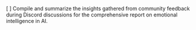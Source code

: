 [ ] Compile and summarize the insights gathered from community feedback during Discord discussions for the comprehensive report on emotional intelligence in AI.